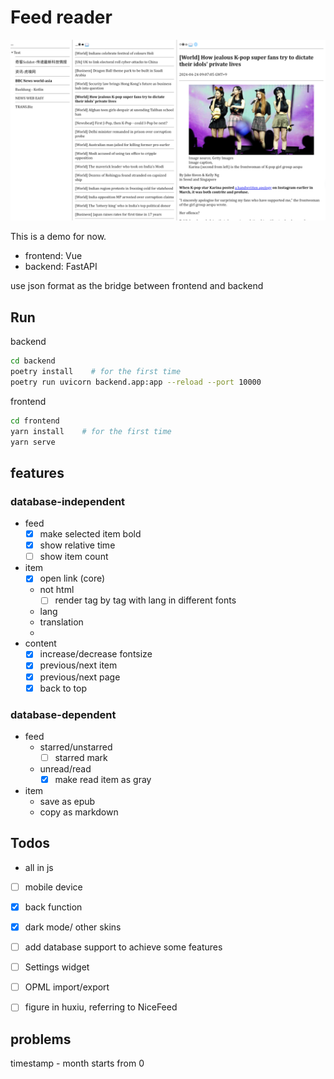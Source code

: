 # Feed reader

![image](/images/three-panel.png)


This is a demo for now.

- frontend: Vue
- backend: FastAPI

use json format as the bridge between frontend and backend

## Run

backend
```sh
cd backend
poetry install    # for the first time
poetry run uvicorn backend.app:app --reload --port 10000
```

frontend

```sh
cd frontend
yarn install    # for the first time
yarn serve
```

## features

### database-independent
- feed
  - [x] make selected item bold
  - [x] show relative time
  - [ ] show item count
- item
  - [x] open link (core)
  - not html
    - [ ] render tag by tag with lang in different fonts
  - lang
  - translation
  - 
- content
  - [x] increase/decrease fontsize
  - [x] previous/next item
  - [x] previous/next page
  - [x] back to top

### database-dependent
- feed
  - starred/unstarred
    - [ ] starred mark
  - unread/read
    - [x] make read item as gray
- item
  - save as epub
  - copy as markdown



## Todos
- all in js
- [ ] mobile device
- [x] back function
- [x] dark mode/ other skins
- [ ] add database support to achieve some features
- [ ] Settings widget
- [ ] OPML import/export
- [ ] figure in huxiu, referring to NiceFeed



## problems

timestamp - month starts from 0